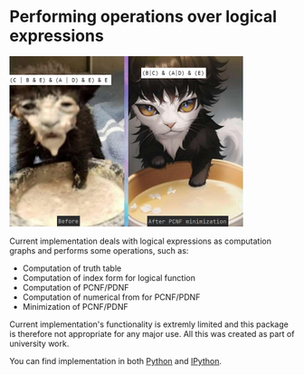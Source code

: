 # Performing operations over logical expressions

 <img src="image/Image.png" alt="Not funny" width="413" height="301">
 
Current implementation deals with logical expressions as computation graphs and performs some operations, such as:
* Computation of truth table
* Computation of index form for logical function
* Computation of PCNF/PDNF
* Computation of numerical from for PCNF/PDNF
* Minimization of PCNF/PDNF

Current implementation's functionality is extremly limited and this package is therefore not appropriate for any major use. 
All this was created as part of university work.

You can find implementation in both [Python](Python) and [IPython](https://github.com/alipheesa/University-Study/tree/main/OS/operations%20over%20logical%20functions/IPython).

